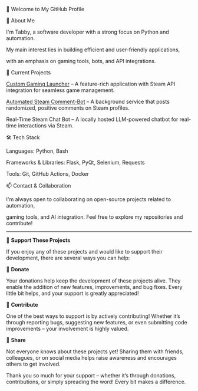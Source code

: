 👋 Welcome to My GitHub Profile

🔹 About Me

I'm Tabby, a software developer with a strong focus on Python and automation.

My main interest lies in building efficient and user-friendly applications,

with an emphasis on gaming tools, bots, and API integrations.

🔧 Current Projects

[Custom Gaming Launcher](https://github.com/TabbyOS/GamingLauncher) – A feature-rich application with Steam API integration for seamless game management.

[Automated Steam Comment-Bot](https://github.com/TabbyOS/EchoNet/tree/v9.4-beta) – A background service that posts randomized, positive comments on Steam profiles.

Real-Time Steam Chat Bot – A locally hosted LLM-powered chatbot for real-time interactions via Steam.

🛠️ Tech Stack

Languages: Python, Bash

Frameworks & Libraries: Flask, PyQt, Selenium, Requests

Tools: Git, GitHub Actions, Docker

📫 Contact & Collaboration

I'm always open to collaborating on open-source projects related to automation,

gaming tools, and AI integration. Feel free to explore my repositories and contribute!

-----

💖 **Support These Projects**

If you enjoy any of these projects and would like to support their development, there are several ways you can help:

💸 **Donate**

Your donations help keep the development of these projects alive. They enable the addition of new features, improvements, and bug fixes. Every little bit helps, and your support is greatly appreciated!

🤝 **Contribute**

One of the best ways to support is by actively contributing! Whether it’s through reporting bugs, suggesting new features, or even submitting code improvements – your involvement is highly valued.

📢 **Share**

Not everyone knows about these projects yet! Sharing them with friends, colleagues, or on social media helps raise awareness and encourages others to get involved.

Thank you so much for your support – whether it’s through donations, contributions, or simply spreading the word! Every bit makes a difference.
